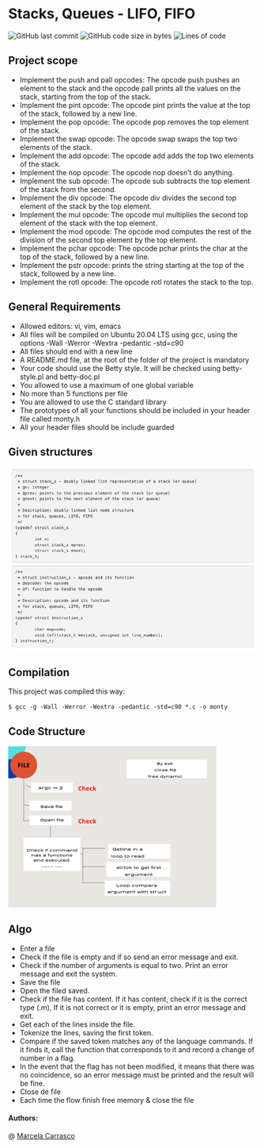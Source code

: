 # Stacks, Queues - LIFO, FIFO

![GitHub last commit](https://img.shields.io/github/last-commit/mcarrascopiaggio/monty)
![GitHub code size in bytes](https://img.shields.io/github/languages/code-size/mcarrascopiaggio/monty)
![Lines of code](https://img.shields.io/tokei/lines/github/mcarrascopiaggio/monty)


## Project scope
- Implement the push and pall opcodes: The opcode push pushes an element to the stack and the opcode pall prints all the values on the stack, starting from the top of the stack.
- Implement the pint opcode: The opcode pint prints the value at the top of the stack, followed by a new line.
- Implement the pop opcode: The opcode pop removes the top element of the stack.
- Implement the swap opcode: The opcode swap swaps the top two elements of the stack.
- Implement the add opcode: The opcode add adds the top two elements of the stack.
- Implement the nop opcode: The opcode nop doesn’t do anything.
- Implement the sub opcode: The opcode sub subtracts the top element of the stack from the second.
- Implement the div opcode: The opcode div divides the second top element of the stack by the top element.
- Implement the mul opcode: The opcode mul multiplies the second top element of the stack with the top element.
- Implement the mod opcode: The opcode mod computes the rest of the division of the second top element by the top element. 
- Implement the pchar opcode: The opcode pchar prints the char at the top of the stack, followed by a new line.
- Implement the pstr opcode: prints the string starting at the top of the stack, followed by a new line.
- Implement the rotl opcode: The opcode rotl rotates the stack to the top.

## General Requirements
- Allowed editors: vi, vim, emacs
- All files will be compiled on Ubuntu 20.04 LTS using gcc, using the options -Wall -Werror -Wextra -pedantic -std=c90
- All  files should end with a new line
- A README.md file, at the root of the folder of the project is mandatory
- Your code should use the Betty style. It will be checked using betty-style.pl and betty-doc.pl
- You allowed to use a maximum of one global variable
- No more than 5 functions per file
- You are allowed to use the C standard library
- The prototypes of all your functions should be included in your header file called monty.h
- All your header files should be include guarded

## Given structures

![image](https://github.com/mcarrascopiaggio/monty/blob/master/Image/Structures.png)

## Compilation
This project  was compiled this way:

```
$ gcc -g -Wall -Werror -Wextra -pedantic -std=c90 *.c -o monty
```
## Code Structure
![image](https://github.com/mcarrascopiaggio/monty/blob/master/Image/Struct.png)

## Algo

- Enter a file
- Check if the file is empty and if so send an error message and exit.
- Check if the number of arguments is equal to two. Print an error message and exit the system.
- Save the file
- Open the filed saved.
- Check if the file has content. If it has content, check if it is the correct type (.m), If it is not correct or it is empty, print an error message and exit.
- Get each of the lines inside the file.
- Tokenize the lines, saving the first token.
- Compare if the saved token matches any of the language commands. If it finds it, call the function that corresponds to it and record a change of number in a flag.
- In the event that the flag has not been modified, it means that there was no coincidence, so an error message must be printed and the result will be fine.
- Close de file
- Each time the flow finish free memory & close the file


#### Authors: 
@ [Marcela Carrasco](https://www.linkedin.com/in/marcela-carrasco-piaggio-0796b333/)





